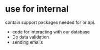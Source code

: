 # use for internal
contain support packages needed for or api.
- code for interacting with our database
- Do data validation
- sending emails
